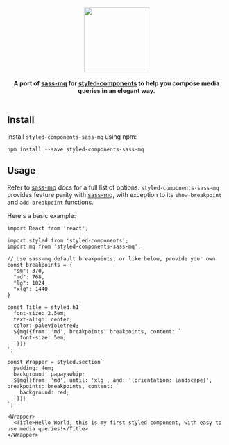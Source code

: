 <div align='center'>
<img src='https://cdn.rawgit.com/WebDevLuke/styled-components-mq/master/logos.png' height='150px'>
</div>

<br />

<div align="center">
  <strong>A port of <a href='https://github.com/sass-mq/sass-mq'>sass-mq</a> for <a href='https://github.com/styled-components/styled-components'>styled-components</a> to help you compose media queries in an elegant way.</strong>
  <br />
  <br />
</div>

## Install

Install `styled-components-sass-mq` using npm:

```
npm install --save styled-components-sass-mq
```

## Usage
Refer to [sass-mq](https://github.com/sass-mq/sass-mq) docs for a full list of options. `styled-components-sass-mq` provides feature parity with [sass-mq](https://github.com/sass-mq/sass-mq), with exception to its `show-breakpoint` and `add-breakpoint` functions.

Here's a basic example:

```JSX
import React from 'react';

import styled from 'styled-components';
import mq from 'styled-components-sass-mq';

// Use sass-mq default breakpoints, or like below, provide your own
const breakpoints = {
  "sm": 370,
  "md": 768,
  "lg": 1024,
  "xlg": 1440
}

const Title = styled.h1`
  font-size: 2.5em;
  text-align: center;
  color: palevioletred;
  ${mq({from: 'md', breakpoints: breakpoints, content: `
    font-size: 5em;
  `})}
`;

const Wrapper = styled.section`
  padding: 4em;
  background: papayawhip;
  ${mq({from: 'md', until: 'xlg', and: '(orientation: landscape)', breakpoints: breakpoints, content: `
    background: red;
  `})}
`;

<Wrapper>
  <Title>Hello World, this is my first styled component, with easy to use media queries!</Title>
</Wrapper>
```






